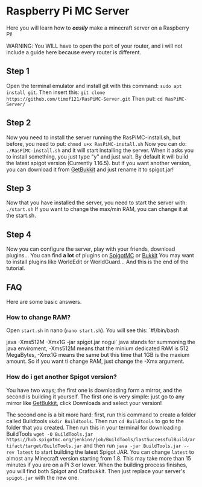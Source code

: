 # Raspberry Pi MC Server

Here you will learn how to **_easily_** make a minecraft server on a Raspberry Pi!

WARNING: You WILL have to open the port of your router, and i will not include a guide here because every router is different.

## Step 1

Open the terminal emulator and install git with this command: `sudo apt install git`. Then insert this: `git clone https://github.com/timof121/RasPiMC-Server.git`
Then put: `cd RasPiMC-Server/`

## Step 2

Now you need to install the server running the RasPiMC-install.sh, but before, you need to put: `chmod u+x RasPiMC-install.sh`
Now you can do: `./RasPiMC-install.sh` and it will start installing the server. When it asks you to install something, you just type "y" and just wait. By default it will build the latest spigot version (Currently 1.16.5). but if you want another version, you can download it from [GetBukkit](https://getbukkit.org/) and just rename it to spigot.jar!

## Step 3

Now that you have installed the server, you need to start the server with: `./start.sh`
If you want to change the max/min RAM, you can change it at the start.sh.

## Step 4

Now you can configure the server, play with your friends, download plugins...
You can find **a lot** of plugins on [SpigotMC](https://www.spigotmc.org/resources/) or [Bukkit](https://dev.bukkit.org/bukkit-plugins)
You may want to install plugins like WorldEdit or WorldGuard...
And this is the end of the tutorial.

## FAQ

Here are some basic answers.

### How to change RAM?

Open `start.sh` in nano (`nano start.sh`). You will see this:
`#!/bin/bash

java -Xms512M -Xmx1G -jar spigot.jar nogui`
java stands for summoning the java enviroment, -Xms512M means that the minium dedicated RAM is 512 MegaBytes, -Xmx1G means the same but this time that 1GB is the maxium amount. So if you want ti change RAM, just change the -Xmx argument.

### How do i get another Spigot version?

You have two ways; the first one is downloading form a mirror, and the second is building it yourself.
The first one is very simple: just go to any mirror like [GetBukkit](https://getbukkit.org/), click Downloads and select your version!

The second one is a bit more hard: first, run this command to create a folder called Buildtools `mkdir Buildtools`. Then run `cd Buildtools` to go to the folder that you created. Then run this in your terminal for downloading BuildTools `wget -O BuildTools.jar https://hub.spigotmc.org/jenkins/job/BuildTools/lastSuccessfulBuild/artifact/target/BuildTools.jar` and then run `java -jar BuildTools.jar --rev latest` to start building the latest Spigot JAR. You can change `latest` to almost any Minecraft version starting from 1.8. This may take more than 15 minutes if you are on a Pi 3 or lower. When the building process finishes, you will find both Spigot and Crafbukkit. Then just replace your server's `spigot.jar` with the new one.
